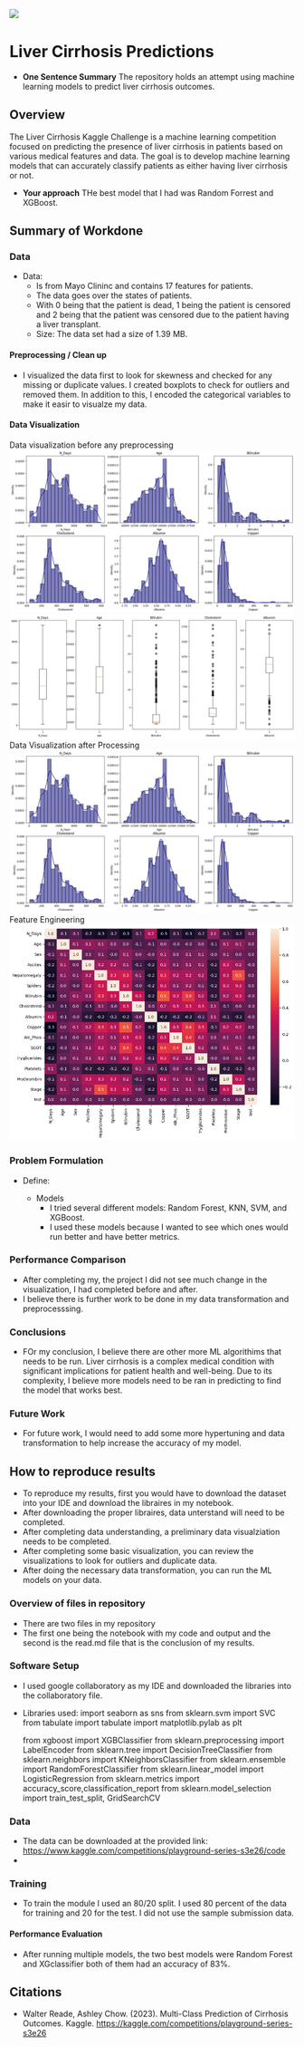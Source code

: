 ![](UTA-DataScience-Logo.png)

# Liver Cirrhosis Predictions

- **One Sentence Summary** The repository holds an attempt using machine learning models to predict liver cirrhosis outcomes.

## Overview

The Liver Cirrhosis Kaggle Challenge is a machine learning competition focused on predicting the presence of liver cirrhosis in patients based on various medical features and data. The goal is to develop machine learning models that can accurately classify patients as either having liver cirrhosis or not.

- **Your approach**
  THe best model that I had was Random Forrest and XGBoost.

## Summary of Workdone

### Data

- Data:
  - Is from Mayo Clininc and contains 17 features for patients.
  - The data goes over the states of patients.
  - With 0 being that the patient is dead, 1 being the patient is censored and 2 being that the patient was censored due to the patient having a liver transplant.
  - Size: The data set had a size of 1.39 MB.

#### Preprocessing / Clean up

- I visualized the data first to look for skewness and checked for any missing or duplicate values. I created boxplots to check for outliers and removed them. In addition to this, I encoded the categorical variables to make it easir to visualze my data.

#### Data Visualization

Data visualization before any preprocessing
![Alt Text](https://github.com/anishg2001/DATA3402.Spring.2024/blob/main/inintial%20data%20boxplots.png)
![Alt Text](https://github.com/anishg2001/DATA3402.Spring.2024/blob/main/boxplot%20of%20cirrhosis.png)
Data Visualization after Processing
![Alt Text](https://github.com/anishg2001/DATA3402.Spring.2024/blob/main/data%20viz%20after.png)
Feature Engineering
![Alt Text](https://github.com/anishg2001/DATA3402.Spring.2024/blob/main/red.png)

### Problem Formulation

- Define:

  - Models
    - I tried several different models: Random Forest, KNN, SVM, and XGBoost.
    - I used these models because I wanted to see which ones would run better and have better metrics.

### Performance Comparison

- After completing my, the project I did not see much change in the visualization, I had completed before and after.
- I believe there is further work to be done in my data transformation and preprocesssing.

### Conclusions

- FOr my conclusion, I believe there are other more ML algorithims that needs to be run. Liver cirrhosis is a complex medical condition with significant implications for patient health and well-being. Due to its complexity, I believe more models need to be ran in predicting to find the model that works best.

### Future Work

- For future work, I would need to add some more hypertuning and data transformation to help increase the accuracy of my model.

## How to reproduce results

- To reproduce my results, first you would have to download the dataset into your IDE and download the libraires in my notebook.
- After downloading the proper libraires, data unterstand will need to be completed.
- After completing data understanding, a preliminary data visualziation needs to be completed.
- After completing some basic visualization, you can review the visualizations to look for outliers and duplicate data.
- After doing the necessary data transformation, you can run the ML models on your data.

### Overview of files in repository

- There are two files in my repository
- The first one being the notebook with my code and output and the second is the read.md file that is the conclusion of my results.

### Software Setup

- I used google collaboratory as my IDE and downloaded the libraries into the collaboratory file.
- Libraries used:
  import seaborn as sns
  from sklearn.svm import SVC
  from tabulate import tabulate
  import matplotlib.pylab as plt

  from xgboost import XGBClassifier
  from sklearn.preprocessing import LabelEncoder
  from sklearn.tree import DecisionTreeClassifier
  from sklearn.neighbors import KNeighborsClassifier
  from sklearn.ensemble import RandomForestClassifier
  from sklearn.linear_model import LogisticRegression
  from sklearn.metrics import accuracy_score,classification_report
  from sklearn.model_selection import train_test_split, GridSearchCV

### Data

- The data can be downloaded at the provided link: https://www.kaggle.com/competitions/playground-series-s3e26/code
-

### Training

- To train the module I used an 80/20 split. I used 80 percent of the data for training and 20 for the test. I did not use the sample submission data.

#### Performance Evaluation

- After running multiple models, the two best models were Random Forest and XGclassifier both of them had an accuracy of 83%.

## Citations

- Walter Reade, Ashley Chow. (2023). Multi-Class Prediction of Cirrhosis Outcomes. Kaggle. https://kaggle.com/competitions/playground-series-s3e26
